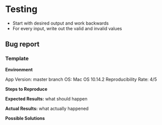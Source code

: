 # Testing

- Start with desired output and work backwards
- For every input, write out the valid and invalid values

## Bug report

### Template 

**Environment**

App Version: master branch
OS: Mac OS 10.14.2
Reproducibility Rate: 4/5

**Steps to Reproduce**

**Expected Results:** what should happen

**Actual Results:** what actually happened

**Possible Solutions**

